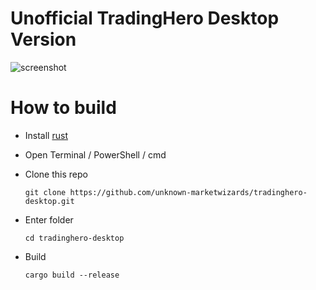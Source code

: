 # Unofficial TradingHero Desktop Version

![screenshot](screenshot.png)

# How to build



- Install [rust](https://www.rust-lang.org/learn/get-started)

- Open Terminal / PowerShell / cmd

- Clone this repo

  ```
  git clone https://github.com/unknown-marketwizards/tradinghero-desktop.git
  ```

- Enter folder

  ```
  cd tradinghero-desktop
  ```

- Build

  ```
  cargo build --release
  ```
